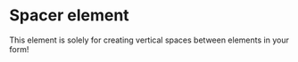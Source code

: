 # Spacer element

This element is solely for creating vertical spaces between elements in your form!
